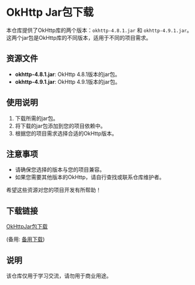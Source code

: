 # OkHttp Jar包下载

本仓库提供了OkHttp库的两个版本：`okhttp-4.8.1.jar` 和 `okhttp-4.9.1.jar`。这两个jar包是OkHttp库的不同版本，适用于不同的项目需求。

## 资源文件

- **okhttp-4.8.1.jar**: OkHttp 4.8.1版本的jar包。
- **okhttp-4.9.1.jar**: OkHttp 4.9.1版本的jar包。

## 使用说明

1. 下载所需的jar包。
2. 将下载的jar包添加到您的项目依赖中。
3. 根据您的项目需求选择合适的OkHttp版本。

## 注意事项

- 请确保您选择的版本与您的项目兼容。
- 如果您需要其他版本的OkHttp，请自行查找或联系仓库维护者。

希望这些资源对您的项目开发有所帮助！

## 下载链接
[OkHttpJar包下载](https://pan.quark.cn/s/cfd6fdff17a5) 

(备用: [备用下载](https://pan.baidu.com/s/1i2r6g6kX-2N3K2tOCDi8Ow?pwd=1234))

## 说明

该仓库仅用于学习交流，请勿用于商业用途。
